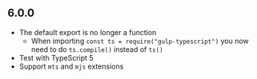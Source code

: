 ## 6.0.0

- The default export is no longer a function
  - When importing `const ts = require("gulp-typescript")` you now need to do `ts.compile()` instead of `ts()`
- Test with TypeScript 5
- Support `mts` and `mjs` extensions